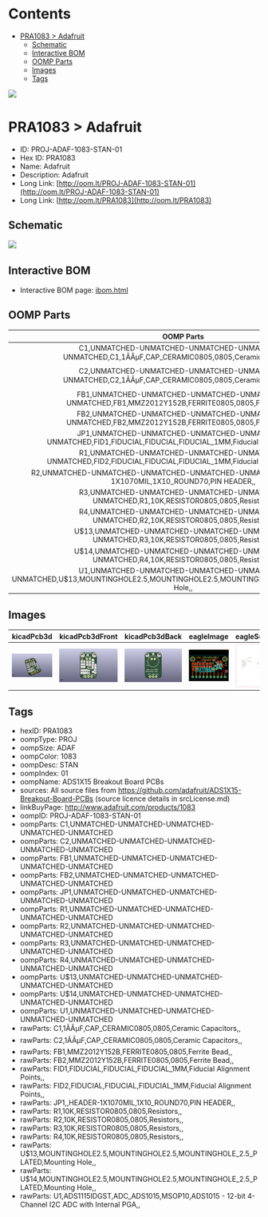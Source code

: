 



Contents
========

* [PRA1083 > Adafruit](#pra1083--adafruit)
	* [Schematic](#schematic)
	* [Interactive BOM](#interactive-bom)
	* [OOMP Parts](#oomp-parts)
	* [Images](#images)
	* [Tags](#tags)
  
![][im]
# PRA1083 > Adafruit

- ID: PROJ-ADAF-1083-STAN-01
- Hex ID: PRA1083
- Name: Adafruit
- Description: Adafruit
- Long Link: [http://oom.lt/PROJ-ADAF-1083-STAN-01](http://oom.lt/PROJ-ADAF-1083-STAN-01)
- Long Link: [http://oom.lt/PRA1083](http://oom.lt/PRA1083)

## Schematic
  
![][schem]
## Interactive BOM

- Interactive BOM page: [ibom.html](https://htmlpreview.github.io/?https://github.com/oomlout/oomlout_OOMP_projects/blob/main/PROJ-ADAF-1083-STAN-01/kicad/bom/ibom.html)

## OOMP Parts
  

|OOMP Parts|
| :---: |
|C1,UNMATCHED-UNMATCHED-UNMATCHED-UNMATCHED-UNMATCHED,C1,1ÃÂµF,CAP_CERAMIC0805,0805,Ceramic Capacitors,,|
|C2,UNMATCHED-UNMATCHED-UNMATCHED-UNMATCHED-UNMATCHED,C2,1ÃÂµF,CAP_CERAMIC0805,0805,Ceramic Capacitors,,|
|FB1,UNMATCHED-UNMATCHED-UNMATCHED-UNMATCHED-UNMATCHED,FB1,MMZ2012Y152B,FERRITE0805,0805,Ferrite Bead,,|
|FB2,UNMATCHED-UNMATCHED-UNMATCHED-UNMATCHED-UNMATCHED,FB2,MMZ2012Y152B,FERRITE0805,0805,Ferrite Bead,,|
|JP1,UNMATCHED-UNMATCHED-UNMATCHED-UNMATCHED-UNMATCHED,FID1,FIDUCIAL,FIDUCIAL,FIDUCIAL_1MM,Fiducial Alignment Points,,|
|R1,UNMATCHED-UNMATCHED-UNMATCHED-UNMATCHED-UNMATCHED,FID2,FIDUCIAL,FIDUCIAL,FIDUCIAL_1MM,Fiducial Alignment Points,,|
|R2,UNMATCHED-UNMATCHED-UNMATCHED-UNMATCHED-UNMATCHED,JP1,,HEADER-1X1070MIL,1X10_ROUND70,PIN HEADER,,|
|R3,UNMATCHED-UNMATCHED-UNMATCHED-UNMATCHED-UNMATCHED,R1,10K,RESISTOR0805,0805,Resistors,,|
|R4,UNMATCHED-UNMATCHED-UNMATCHED-UNMATCHED-UNMATCHED,R2,10K,RESISTOR0805,0805,Resistors,,|
|U$13,UNMATCHED-UNMATCHED-UNMATCHED-UNMATCHED-UNMATCHED,R3,10K,RESISTOR0805,0805,Resistors,,|
|U$14,UNMATCHED-UNMATCHED-UNMATCHED-UNMATCHED-UNMATCHED,R4,10K,RESISTOR0805,0805,Resistors,,|
|U1,UNMATCHED-UNMATCHED-UNMATCHED-UNMATCHED-UNMATCHED,U$13,MOUNTINGHOLE2.5,MOUNTINGHOLE2.5,MOUNTINGHOLE_2.5_PLATED,Mounting Hole,,|

## Images
  
  

|kicadPcb3d|kicadPcb3dFront|kicadPcb3dBack|eagleImage|eagleSchemImage|
| :---: | :---: | :---: | :---: | :---: |
|[![kicadPcb3d](kicadPcb3d_140.png)](kicadPcb3d.png)|[![kicadPcb3dFront](kicadPcb3dFront_140.png)](kicadPcb3dFront.png)|[![kicadPcb3dBack](kicadPcb3dBack_140.png)](kicadPcb3dBack.png)|[![eagleImage](eagleImage_140.png)](eagleImage.png)|[![eagleSchemImage](eagleSchemImage_140.png)](eagleSchemImage.png)|

## Tags

- hexID: PRA1083
- oompType: PROJ
- oompSize: ADAF
- oompColor: 1083
- oompDesc: STAN
- oompIndex: 01
- oompName: ADS1X15 Breakout Board PCBs
- sources: All source files from https://github.com/adafruit/ADS1X15-Breakout-Board-PCBs (source licence details in srcLicense.md)
- linkBuyPage: http://www.adafruit.com/products/1083
- oompID: PROJ-ADAF-1083-STAN-01
- oompParts: C1,UNMATCHED-UNMATCHED-UNMATCHED-UNMATCHED-UNMATCHED
- oompParts: C2,UNMATCHED-UNMATCHED-UNMATCHED-UNMATCHED-UNMATCHED
- oompParts: FB1,UNMATCHED-UNMATCHED-UNMATCHED-UNMATCHED-UNMATCHED
- oompParts: FB2,UNMATCHED-UNMATCHED-UNMATCHED-UNMATCHED-UNMATCHED
- oompParts: JP1,UNMATCHED-UNMATCHED-UNMATCHED-UNMATCHED-UNMATCHED
- oompParts: R1,UNMATCHED-UNMATCHED-UNMATCHED-UNMATCHED-UNMATCHED
- oompParts: R2,UNMATCHED-UNMATCHED-UNMATCHED-UNMATCHED-UNMATCHED
- oompParts: R3,UNMATCHED-UNMATCHED-UNMATCHED-UNMATCHED-UNMATCHED
- oompParts: R4,UNMATCHED-UNMATCHED-UNMATCHED-UNMATCHED-UNMATCHED
- oompParts: U$13,UNMATCHED-UNMATCHED-UNMATCHED-UNMATCHED-UNMATCHED
- oompParts: U$14,UNMATCHED-UNMATCHED-UNMATCHED-UNMATCHED-UNMATCHED
- oompParts: U1,UNMATCHED-UNMATCHED-UNMATCHED-UNMATCHED-UNMATCHED
- rawParts: C1,1ÃÂµF,CAP_CERAMIC0805,0805,Ceramic Capacitors,,
- rawParts: C2,1ÃÂµF,CAP_CERAMIC0805,0805,Ceramic Capacitors,,
- rawParts: FB1,MMZ2012Y152B,FERRITE0805,0805,Ferrite Bead,,
- rawParts: FB2,MMZ2012Y152B,FERRITE0805,0805,Ferrite Bead,,
- rawParts: FID1,FIDUCIAL,FIDUCIAL,FIDUCIAL_1MM,Fiducial Alignment Points,,
- rawParts: FID2,FIDUCIAL,FIDUCIAL,FIDUCIAL_1MM,Fiducial Alignment Points,,
- rawParts: JP1,,HEADER-1X1070MIL,1X10_ROUND70,PIN HEADER,,
- rawParts: R1,10K,RESISTOR0805,0805,Resistors,,
- rawParts: R2,10K,RESISTOR0805,0805,Resistors,,
- rawParts: R3,10K,RESISTOR0805,0805,Resistors,,
- rawParts: R4,10K,RESISTOR0805,0805,Resistors,,
- rawParts: U$13,MOUNTINGHOLE2.5,MOUNTINGHOLE2.5,MOUNTINGHOLE_2.5_PLATED,Mounting Hole,,
- rawParts: U$14,MOUNTINGHOLE2.5,MOUNTINGHOLE2.5,MOUNTINGHOLE_2.5_PLATED,Mounting Hole,,
- rawParts: U1,ADS1115IDGST,ADC_ADS1015,MSOP10,ADS1015 - 12-bit 4-Channel I2C ADC with Internal PGA,,



[im]: kicadPcb3d_450.png
[schem]: eagleSchemImage.png

